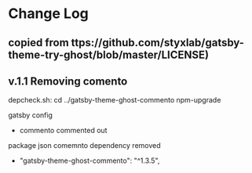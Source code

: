 # Change Log
## copied from ttps://github.com/styxlab/gatsby-theme-try-ghost/blob/master/LICENSE)

## v.1.1 Removing comento

depcheck.sh:
cd ../gatsby-theme-ghost-commento
npm-upgrade

gatsby config
* commento commented out

package json
comemnto dependency removed
* "gatsby-theme-ghost-commento": "^1.3.5",
